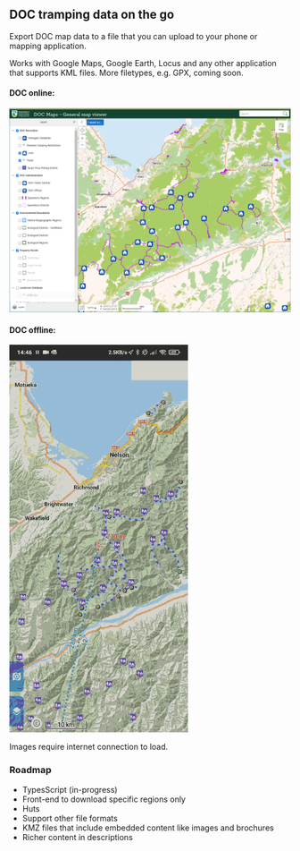 ## DOC tramping data on the go

Export DOC map data to a file that you can upload to your phone or mapping application.

Works with Google Maps, Google Earth, Locus and any other application that supports KML files. More filetypes, e.g. GPX, coming soon.

#### DOC online:
![doc online map](static/doc.png)
#### DOC offline:
![locus map android](static/locus.gif)

Images require internet connection to load.

### Roadmap
* TypesScript (in-progress)
* Front-end to download specific regions only
* Huts
* Support other file formats
* KMZ files that include embedded content like images and brochures
* Richer content in descriptions
